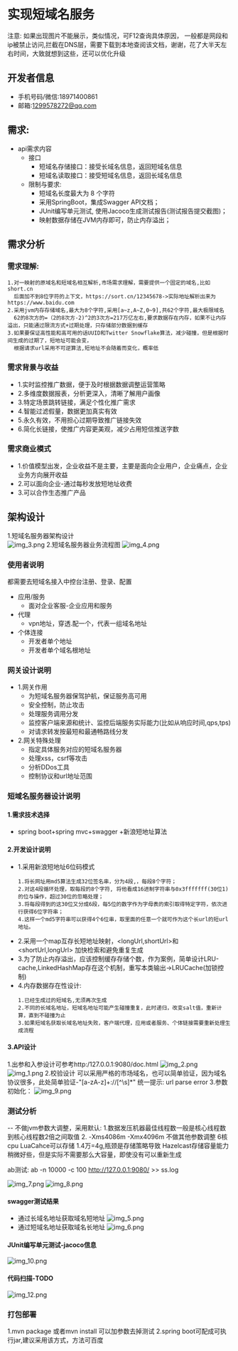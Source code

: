# 实现短域名服务
注意:
如果出现图片不能展示，类似情况，可F12查询具体原因，
一般都是网段和ip被禁止访问,拦截在DNS层，需要下载到本地查阅该文档，谢谢，花了大半天左右时间，大致就想到这些，还可以优化升级
## 开发者信息
- 手机号码/微信:18971400861
- 邮箱:1299578272@qq.com
## 需求:
- api需求内容
  - 接口
    - 短域名存储接口：接受长域名信息，返回短域名信息
    - 短域名读取接口：接受短域名信息，返回长域名信息
  - 限制与要求:
    - 短域名长度最大为 8 个字符
    - 采用SpringBoot，集成Swagger API文档；
    - JUnit编写单元测试, 使用Jacoco生成测试报告(测试报告提交截图)；
    - 映射数据存储在JVM内存即可，防止内存溢出；
  
## 需求分析
    
### 需求理解:
```
1.对一映射的原域名和短域名相互解析,市场需求理解，需要提供一个固定的域名,比如short.cn
  后面加不到8位字符的上下文，https://sort.cn/12345678->实际地址解析出来为https://www.baidu.com
2.采用jvm内存存储域名,最大为8个字符,采用[a~z,A~Z,0~9],共62个字符,最大极限域名
  62的8次方的=（2的8次方-2)^2的3次方=217万亿左右,要求数据存在内存，如果不让内存溢出，只能通过限流方式+过期处理，只存储部分数据到缓存
3.如果要保证高性能和高可用的话UUID和Twitter Snowflake算法，减少碰撞，但是根据时间生成的过期了，短地址可能会变，
  根据请求url采用不可逆算法,短地址不会随着而变化，概率低
```
### 需求背景与收益
  - 1.实时监控推广数据，便于及时根据数据调整运营策略
  - 2.多维度数据报表，分析更深入，清晰了解用户画像
  - 3.特定场景跳转链接，满足个性化推广需求
  - 4.智能过滤假量，数据更加真实有效
  - 5.永久有效，不用担心过期导致推广链接失效
  - 6.简化长链接，使推广内容更美观，减少占用短信推送字数 
### 需求商业模式
  - 1.价值模型出发，企业收益不是主要，主要是面向企业用户，企业痛点，企业业务方向展开收益
  - 2.可以面向企业-通过每秒发放短地址收费
  - 3.可以合作生态推广产品
## 架构设计
1.短域名服务器架构设计  
![img_3.png](img_3.png)
2.短域名服务器业务流程图
![img_4.png](img_4.png)
### 使用者说明
都需要去短域名接入中控台注册、登录、配置
- 应用/服务
  - 面对企业客服-企业应用和服务
- 代理
  - vpn地址，穿透.配一个，代表一组域名地址
- 个体连接
  - 开发者单个地址
  - 开发者单个域名根地址
### 网关设计说明
- 1.网关作用
  - 为短域名服务器保驾护航，保证服务高可用
  - 安全控制，防止攻击
  - 处理服务调用分发
  - 监控客户端来源和统计、监控后端服务实际能力(比如从响应时间,qps,tps)
  - 对请求转发按最短和最通畅路线分发
- 2.网关特殊处理
  - 指定具体服务对应的短域名服务器
  - 处理xss，csrf等攻击
  - 分析DDos工具
  - 控制协议和url地址范围
### 短域名服务器设计说明
#### 1.需求技术选择
  - spring boot+spring mvc+swagger +新浪短地址算法
#### 2.开发设计说明
- 1.采用新浪短地址6位码模式
  ```
  1.将长网址用md5算法生成32位签名串，分为4段,，每段8个字符；
  2.对这4段循环处理，取每段的8个字符, 将他看成16进制字符串与0x3fffffff(30位1)的位与操作，超过30位的忽略处理；
  3.将每段得到的这30位又分成6段，每5位的数字作为字母表的索引取得特定字符，依次进行获得6位字符串；
  4.这样一个md5字符串可以获得4个6位串，取里面的任意一个就可作为这个长url的短url地址。
  ```
- 2.采用一个map互存长短地址映射，<longUrl,shortUrl>和<shortUrl,longUrl> 加快检索和避免重复生成
- 3.为了防止内存溢出，应该控制缓存存储个数，作为案例，简单设计LRU-cache,LinkedHashMap存在这个机制，重写本类输出->LRUCache(加锁控制)
- 4.内存数据存在性设计: 
  ```
  1.已经生成过的短域名,无须再次生成
  2.不同的长域名地址，短域名地址可能产生碰撞重复，此时递归，改变salt值，重新计算，直到不碰撞为止
  3.如果短域名获取长域名地址失败，客户端代理，应用或者服务、个体链接需要重新处理生成流程
#### 3.API设计
1.出参和入参设计可参考http:/127.0.0.1:9080/doc.html
![img_2.png](img_2.png)
![img_1.png](img_1.png)
2.校验设计
  可以采用严格的市场域名，也可以简单验证，因为域名协议很多，此处简单验证-"[a-zA-z]+://[^\\s]*"
  统一提示: url parse error 
3.参数初始化：
![img_9.png](img_9.png)
### 测试分析
-- 不做jvm参数大调整，采用默认:
  1.数据发压机器最佳线程数一般是核心线程数到核心线程数2倍之间取值
  2.
  -Xms4086m -Xmx4096m 不做其他参数调整
  6核cpu 
  LuaCahce可以存储 1.4万=4g,瓶颈是存储策略导致
  Hazelcast存储容量能力稍微好些，但是实际不需要那么大容量，即使没有可以重新生成

  ab测试:
  ab -n 10000 -c 100 http://127.0.0.1:9080/ >> ss.log

  ![img_7.png](img_7.png)
  ![img_8.png](img_8.png)
#### swagger测试结果
- 通过长域名地址获取域名短地址
![img_5.png](img_5.png)
- 通过短域名地址获取域名长地址
![img_6.png](img_6.png)
#### JUnit编写单元测试-jacoco信息
![img_10.png](img_10.png)
#### 代码扫描-TODO
![img_12.png](img_12.png)

### 打包部署

1.mvn package 或者mvn install 可以加参数去掉测试
2.spring boot可配成可执行jar,建议采用该方式，方法可百度



    

